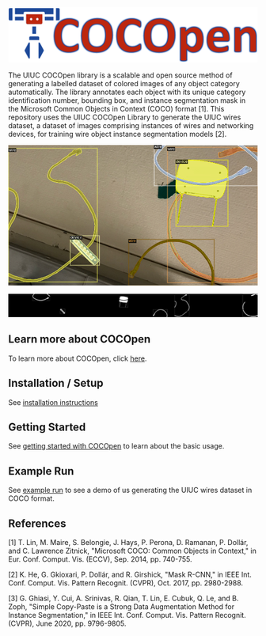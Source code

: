 <p align="center">
  <img src="https://github.com/RMDLO/COCOpen-OpenCV/blob/main/.github/images/logo.png?raw=true" title="COCOpen Logo">
</p>

The UIUC COCOpen library is a scalable and open source method of generating a labelled dataset of colored images of any object category automatically. The library annotates each object with its unique category identification number, bounding box, and instance segmentation mask in the Microsoft Common Objects in Context (COCO) format [1]. This repository uses the UIUC COCOpen Library to generate the UIUC wires dataset, a dataset of images comprising instances of wires and networking devices, for training wire object instance segmentation models [2].

<p align="center">
  <img src="https://github.com/RMDLO/COCOpen-OpenCV/blob/main/demo/visualization/0.png?raw=true" title="Visualization of COCOpen Automatic Instance Segmentation">
</p>

<p align="center">
  <img src="https://github.com/RMDLO/COCOpen-OpenCV/blob/main/demo/masks/0.png?raw=true" title="Visualization of COCOpen Object Instance Masks">
</p>

## **Learn more about COCOpen**
To learn more about COCOpen, click [here](https://github.com/RMDLO/COCOpen-OpenCV/blob/684537e431bb86307620198819353348b9898689/.github/docs/LEARN_MORE.md).

## **Installation / Setup**
See [installation instructions](https://github.com/RMDLO/COCOpen-OpenCV/blob/cb34585ebbb376df6c73e58293dda42ba5b92f12/.github/docs/INSTALLATION.md)

## **Getting Started**
See [getting started with COCOpen](https://github.com/RMDLO/COCOpen-OpenCV/blob/684537e431bb86307620198819353348b9898689/.github/docs/GETTING_STARTED.md) to learn about the basic usage.

## **Example Run**
See [example run](https://github.com/RMDLO/COCOpen-OpenCV/blob/684537e431bb86307620198819353348b9898689/.github/docs/EXAMPLE_RUN.md) to see a demo of us generating the UIUC wires dataset in COCO format.

## References
<a id="1">[1]</a> 
T. Lin, M. Maire, S. Belongie, J. Hays, P. Perona, D. Ramanan, P. Dollár, and C. Lawrence Zitnick, "Microsoft COCO: Common Objects in Context," in Eur. Conf. Comput. Vis. (ECCV), Sep. 2014, pp. 740-755.

<a id="2">[2]</a> 
K. He, G. Gkioxari, P. Dollár, and R. Girshick, "Mask R-CNN," in IEEE Int. Conf. Comput. Vis. Pattern Recognit. (CVPR), Oct. 2017, pp. 2980-2988.

<a id="3">[3]</a> 
G. Ghiasi, Y. Cui, A. Srinivas, R. Qian, T. Lin, E. Cubuk, Q. Le, and B. Zoph, "Simple Copy-Paste is a Strong Data Augmentation Method for Instance Segmentation," in IEEE Int. Conf. Comput. Vis. Pattern Recognit. (CVPR), June 2020, pp. 9796-9805.
